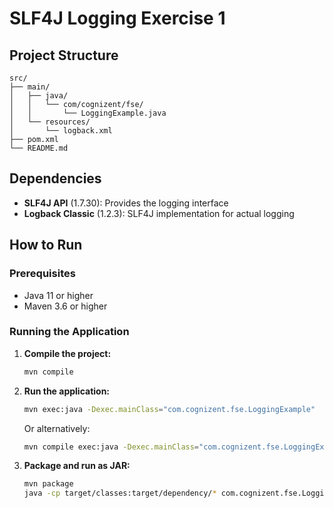 # SLF4J Logging Exercise 1

## Project Structure

```
src/
├── main/
│   ├── java/
│   │   └── com/cognizent/fse/
│   │       └── LoggingExample.java
│   └── resources/
│       └── logback.xml
├── pom.xml
└── README.md
```

## Dependencies

- **SLF4J API** (1.7.30): Provides the logging interface
- **Logback Classic** (1.2.3): SLF4J implementation for actual logging

## How to Run

### Prerequisites

- Java 11 or higher
- Maven 3.6 or higher

### Running the Application

1. **Compile the project:**

   ```bash
   mvn compile
   ```
2. **Run the application:**

   ```bash
   mvn exec:java -Dexec.mainClass="com.cognizent.fse.LoggingExample"
   ```

   Or alternatively:

   ```bash
   mvn compile exec:java -Dexec.mainClass="com.cognizent.fse.LoggingExample"
   ```
3. **Package and run as JAR:**

   ```bash
   mvn package
   java -cp target/classes:target/dependency/* com.cognizent.fse.LoggingExample
   ```
